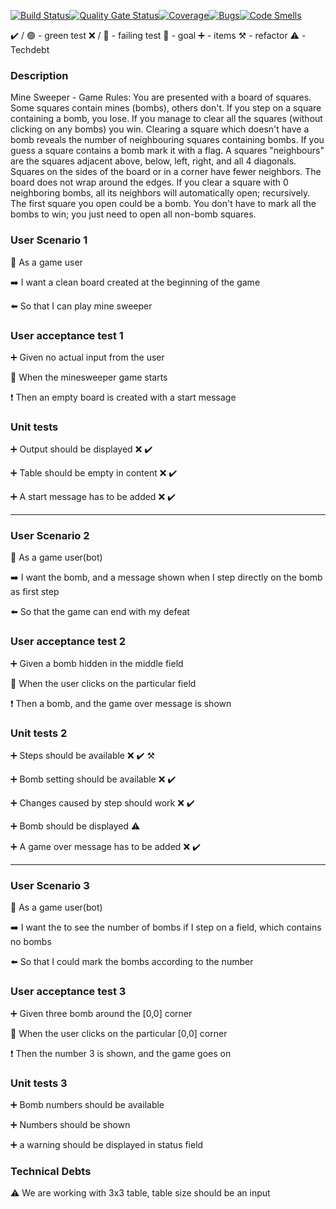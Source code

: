 [![Build Status](https://travis-ci.com/sylk80/minesweep.svg?branch=main)](https://travis-ci.com/sylk80/minesweep)[![Quality Gate Status](https://sonarcloud.io/api/project_badges/measure?project=sylk80_minesweep&metric=alert_status)](https://sonarcloud.io/dashboard?id=sylk80_minesweep)[![Coverage](https://sonarcloud.io/api/project_badges/measure?project=sylk80_minesweep&metric=coverage)](https://sonarcloud.io/dashboard?id=sylk80_minesweep)[![Bugs](https://sonarcloud.io/api/project_badges/measure?project=sylk80_minesweep&metric=bugs)](https://sonarcloud.io/dashboard?id=sylk80_minesweep)[![Code Smells](https://sonarcloud.io/api/project_badges/measure?project=sylk80_minesweep&metric=code_smells)](https://sonarcloud.io/dashboard?id=sylk80_minesweep)

:heavy_check_mark: / :green_circle: - green test
:x: / :red_circle: - failing test
:dart: - goal
:heavy_plus_sign: - items
:hammer_and_pick: - refactor
:warning: - Techdebt

### Description

Mine Sweeper - Game Rules:
You are presented with a board of squares. Some squares contain mines (bombs), others don't. If you step
on a square containing a bomb, you lose. If you manage to clear all the squares (without clicking on any
bombs) you win.
Clearing a square which doesn't have a bomb reveals the number of neighbouring squares containing bombs.
If you guess a square contains a bomb mark it with a flag.
A squares "neighbours" are the squares adjacent above, below, left, right, and all 4 diagonals. Squares on the
sides of the board or in a corner have fewer neighbors. The board does not wrap around the edges. If you
clear a square with 0 neighboring bombs, all its neighbors will automatically open; recursively.
The first square you open could be a bomb.
You don't have to mark all the bombs to win; you just need to open all non-bomb squares.

### User Scenario 1

:radio_button: As a game user

:arrow_right: I want a clean board created at the beginning of the game

:arrow_left: So that I can play mine sweeper

### User acceptance test 1

:heavy_plus_sign: Given no actual input from the user

:construction: When the minesweeper game starts

:heavy_exclamation_mark: Then an empty board is created with a start message

### Unit tests

:heavy_plus_sign: Output should be displayed :x: :heavy_check_mark:

:heavy_plus_sign: Table should be empty in content :x: :heavy_check_mark:

:heavy_plus_sign: A start message has to be added :x: :heavy_check_mark:

---

### User Scenario 2

:radio_button: As a game user(bot)

:arrow_right: I want the bomb, and a message shown when I step directly on the bomb as first step

:arrow_left: So that the game can end with my defeat

### User acceptance test 2

:heavy_plus_sign: Given a bomb hidden in the middle field

:construction: When the user clicks on the particular field

:heavy_exclamation_mark: Then a bomb, and the game over message is shown

### Unit tests 2

:heavy_plus_sign: Steps should be available :x: :heavy_check_mark: :hammer_and_pick:

:heavy_plus_sign: Bomb setting should be available :x: :heavy_check_mark:

:heavy_plus_sign: Changes caused by step should work :x: :heavy_check_mark:

:heavy_plus_sign: Bomb should be displayed :warning:

:heavy_plus_sign: A game over message has to be added :x: :heavy_check_mark:

---

### User Scenario 3

:radio_button: As a game user(bot)

:arrow_right: I want the to see the number of bombs if I step on a field, which contains no bombs

:arrow_left: So that I could mark the bombs according to the number

### User acceptance test 3

:heavy_plus_sign: Given three bomb around the [0,0] corner

:construction: When the user clicks on the particular [0,0] corner

:heavy_exclamation_mark: Then the number 3 is shown, and the game goes on

### Unit tests 3

:heavy_plus_sign: Bomb numbers should be available

:heavy_plus_sign: Numbers should be shown

:heavy_plus_sign: a warning should be displayed in status field

### Technical Debts

:warning: We are working with 3x3 table, table size should be an input
